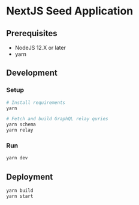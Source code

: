 # NextJS Seed Application
## Prerequisites
* NodeJS 12.X or later
* yarn

## Development
### Setup
```sh
# Install requirements
yarn

# Fetch and build GraphQL relay quries
yarn schema
yarn relay
```

### Run
```sh
yarn dev
```

## Deployment
```sh
yarn build
yarn start
```
